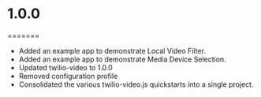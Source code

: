# 1.0.0
=======

* Added an example app to demonstrate Local Video Filter.
* Added an example app to demonstrate Media Device Selection.
* Updated twilio-video to 1.0.0
* Removed configuration profile
* Consolidated the various twilio-video.js quickstarts into a single project.
